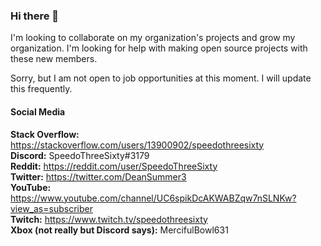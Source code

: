 ### Hi there 👋

<!--
**JavascriptLearner815/JavascriptLearner815** is a ✨ _special_ ✨ repository because its `README.md` (this file) appears on your GitHub profile.

Here are some ideas to get you started:

- 🔭 I’m currently working on ...
- 🌱 I’m currently learning ...
- 👯 I’m looking to collaborate on ...
- 🤔 I’m looking for help with ...
- 💬 Ask me about ...
- 📫 How to reach me: ...
- 😄 Pronouns: ...
- ⚡ Fun fact: ...
-->

I'm looking to collaborate on my organization's projects and grow my organization. I'm looking for help with making open source projects with these new members.

Sorry, but I am not open to job opportunities at this moment. I will update this frequently.

#### Social Media
**Stack Overflow:** https://stackoverflow.com/users/13900902/speedothreesixty
<br>
**Discord:** SpeedoThreeSixty#3179
<br>
**Reddit:** https://reddit.com/user/SpeedoThreeSixty
<br>
**Twitter:** https://twitter.com/DeanSummer3
<br>
**YouTube:** https://www.youtube.com/channel/UC6spikDcAKWABZqw7nSLNKw?view_as=subscriber
<br>
**Twitch:** https://www.twitch.tv/speedothreesixty
<br>
**Xbox (not really but Discord says):** MercifulBowl631
